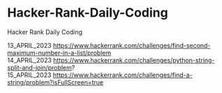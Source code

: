 # Hacker-Rank-Daily-Coding
Hacker Rank Daily Coding

13_APRIL_2023 https://www.hackerrank.com/challenges/find-second-maximum-number-in-a-list/problem  
14_APRIL_2023 https://www.hackerrank.com/challenges/python-string-split-and-join/problem?  
15_APRIL_2023 https://www.hackerrank.com/challenges/find-a-string/problem?isFullScreen=true
